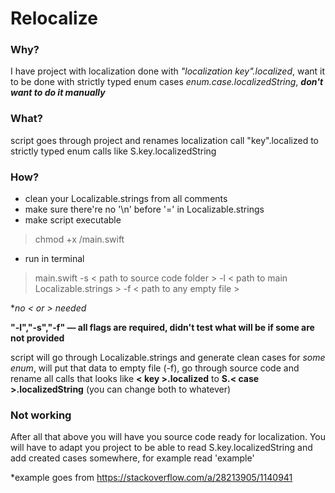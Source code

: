 # Relocalize

### Why?
I have project with localization done with *"localization key".localized*, want it to be done with strictly typed enum cases *enum.case.localizedString*, ***don't want to do it manually***

### What?
script goes through project and renames localization call "key".localized to strictly typed enum calls like S.key.localizedString

### How?
- clean your Localizable.strings from all comments
- make sure there're no '\n' before '=' in Localizable.strings
- make script executable
> chmod +x <path>/main.swift
- run in terminal 
> main.swift -s < path to source code folder > -l < path to main Localizable.strings > -f < path to any empty file >

**no < or > needed*

  
**"-l","-s","-f" — all flags are required, didn't test what will be if some are not provided**


script will go through Localizable.strings and generate clean cases for *some enum*, will put that data to empty file (-f), go through source code and rename all calls that looks like **< key >.localized** to **S.< case >.localizedString** (you can change both to whatever)

### Not working
After all that above you will have you source code ready for localization. You will have to adapt you project to be able to read S.key.localizedString and add created cases somewhere, for example read 'example'
  
  *example goes from https://stackoverflow.com/a/28213905/1140941
